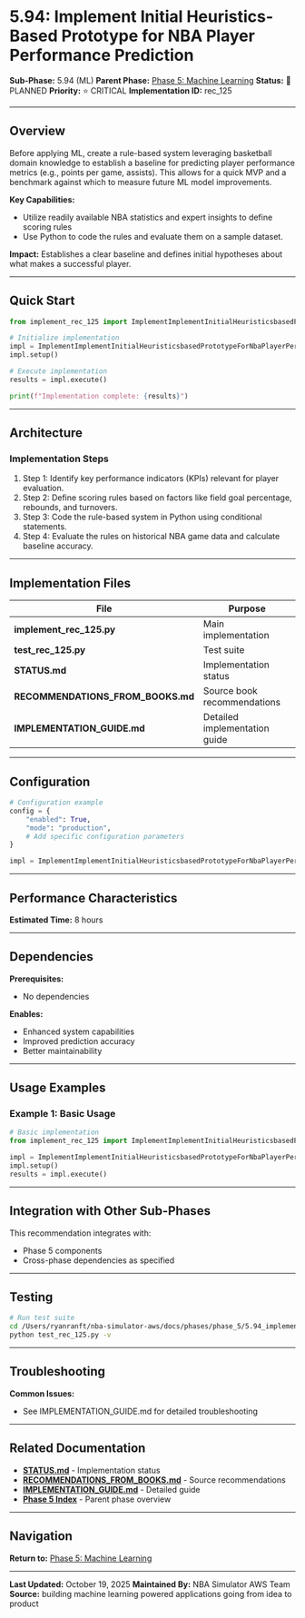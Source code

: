 # 5.94: Implement Initial Heuristics-Based Prototype for NBA Player Performance Prediction

**Sub-Phase:** 5.94 (ML)
**Parent Phase:** [Phase 5: Machine Learning](../PHASE_5_INDEX.md)
**Status:** 🔵 PLANNED
**Priority:** ⭐ CRITICAL
**Implementation ID:** rec_125

---

## Overview

Before applying ML, create a rule-based system leveraging basketball domain knowledge to establish a baseline for predicting player performance metrics (e.g., points per game, assists). This allows for a quick MVP and a benchmark against which to measure future ML model improvements.

**Key Capabilities:**
- Utilize readily available NBA statistics and expert insights to define scoring rules
- Use Python to code the rules and evaluate them on a sample dataset.

**Impact:**
Establishes a clear baseline and defines initial hypotheses about what makes a successful player.

---

## Quick Start

```python
from implement_rec_125 import ImplementImplementInitialHeuristicsbasedPrototypeForNbaPlayerPerformancePrediction

# Initialize implementation
impl = ImplementImplementInitialHeuristicsbasedPrototypeForNbaPlayerPerformancePrediction()
impl.setup()

# Execute implementation
results = impl.execute()

print(f"Implementation complete: {results}")
```

---

## Architecture

### Implementation Steps

1. Step 1: Identify key performance indicators (KPIs) relevant for player evaluation.
2. Step 2: Define scoring rules based on factors like field goal percentage, rebounds, and turnovers.
3. Step 3: Code the rule-based system in Python using conditional statements.
4. Step 4: Evaluate the rules on historical NBA game data and calculate baseline accuracy.

---

## Implementation Files

| File | Purpose |
|------|---------|
| **implement_rec_125.py** | Main implementation |
| **test_rec_125.py** | Test suite |
| **STATUS.md** | Implementation status |
| **RECOMMENDATIONS_FROM_BOOKS.md** | Source book recommendations |
| **IMPLEMENTATION_GUIDE.md** | Detailed implementation guide |

---

## Configuration

```python
# Configuration example
config = {
    "enabled": True,
    "mode": "production",
    # Add specific configuration parameters
}

impl = ImplementImplementInitialHeuristicsbasedPrototypeForNbaPlayerPerformancePrediction(config=config)
```

---

## Performance Characteristics

**Estimated Time:** 8 hours

---

## Dependencies

**Prerequisites:**
- No dependencies

**Enables:**
- Enhanced system capabilities
- Improved prediction accuracy
- Better maintainability

---

## Usage Examples

### Example 1: Basic Usage

```python
# Basic implementation
from implement_rec_125 import ImplementImplementInitialHeuristicsbasedPrototypeForNbaPlayerPerformancePrediction

impl = ImplementImplementInitialHeuristicsbasedPrototypeForNbaPlayerPerformancePrediction()
impl.setup()
results = impl.execute()
```

---

## Integration with Other Sub-Phases

This recommendation integrates with:
- Phase 5 components
- Cross-phase dependencies as specified

---

## Testing

```bash
# Run test suite
cd /Users/ryanranft/nba-simulator-aws/docs/phases/phase_5/5.94_implement_initial_heuristics-based_prototype_for_nba_player_
python test_rec_125.py -v
```

---

## Troubleshooting

**Common Issues:**
- See IMPLEMENTATION_GUIDE.md for detailed troubleshooting

---

## Related Documentation

- **[STATUS.md](STATUS.md)** - Implementation status
- **[RECOMMENDATIONS_FROM_BOOKS.md](RECOMMENDATIONS_FROM_BOOKS.md)** - Source recommendations
- **[IMPLEMENTATION_GUIDE.md](IMPLEMENTATION_GUIDE.md)** - Detailed guide
- **[Phase 5 Index](../PHASE_5_INDEX.md)** - Parent phase overview

---

## Navigation

**Return to:** [Phase 5: Machine Learning](../PHASE_5_INDEX.md)

---

**Last Updated:** October 19, 2025
**Maintained By:** NBA Simulator AWS Team
**Source:** building machine learning powered applications going from idea to product
